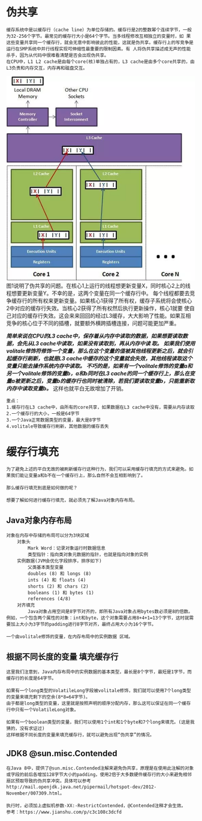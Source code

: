 # 伪共享
    缓存系统中是以缓存行（cache line）为单位存储的。缓存行是2的整数幂个连续字节，一般为32-256个字节。最常见的缓存行大小是64个字节。当多线程修改互相独立的变量时，如 果这些变量共享同一个缓存行，就会无意中影响彼此的性能，这就是伪共享。缓存行上的写竞争是运行在SMP系统中并行线程实现可伸缩性最重要的限制因素。有 人将伪共享描述成无声的性能杀手，因为从代码中很难看清楚是否会出现伪共享。
    在CPU中，L1 L2 cache是由每个core(核)单独占有的，L3 cache是由多个core共享的，由L3负责和内存交互，内存再和磁盘交互。

![伪共享](https://raw.githubusercontent.com/null23/picture/master/JVM/%E4%BC%AA%E5%85%B1%E4%BA%AB.jpg)
    图1说明了伪共享的问题。在核心1上运行的线程想更新变量X，同时核心2上的线程想要更新变量Y。不幸的是，这两个变量在同一个缓存行中。
    每个线程都要去竞争缓存行的所有权来更新变量。如果核心1获得了所有权，缓存子系统将会使核心2中对应的缓存行失效。当核心2获得了所有权然后执行更新操作，核心1就要 使自己对应的缓存行失效。这会来来回回的经过L3缓存，大大影响了性能。如果互相竞争的核心位于不同的插槽，就要额外横跨插槽连接，问题可能更加严重。

***简单来说在CPU的L3 cache中，保存着从内存中读取的数据，如果想要读取数据，会先从L3 cache中读取，如果没有读取到，再从内存中读     取。***
***如果我们使用volitale修饰符修饰一个变量，那么在这个变量的值被其他线程更新之后，就会引起缓存行刷新，也就是L3 cache中缓存的这个变量就会失效，其他线程读取这个变量只能去操作系统内存中读取。***
***不巧的是，如果有一个volitale修饰的变量a和另一个volitale修饰的变量b，a和b同时在L3 cache的同一个缓存行上，那么在变量a被更新之后，变量b的缓存行也同时被清除，若我们要读取变量b，只能重新取内存中读取变量b。***
    这样也就平白无故增加了开销。

    重点：
    1.缓存行在L3 cache中，由所有的core共享，如果数据在L3 cache中没有，需要从内存读取
    2.一个缓存行的大小，一般是64字节
    3.一个Java正常数据类型的变量，最大是8字节
    4.volitale导致缓存行刷新，其他数据的缓存丢失

# 缓存行填充
    为了避免上述的平白无故的被刷新缓存行这种行为，我们可以采用缓存行填充的方式来避免。如果我们能让变量a和b不在一个缓存行上，那么自然不会互相影响到了。

    那么缓存行填充到底是如何做的呢？

    想要了解如何进行缓存行填充，就必须先了解Java对象内存布局。

##   Java对象内存布局
    对象在内存中存储的布局可以分为3块区域
        对象头
            Mark Word：记录对象运行时数据信息
            类型指针：指向类对象元数据的指针，也就是指向对象的实例
        实例数据(JVM会优化字段排序，排序如下)
            父类基本类型变量
            doubles (8) 和 longs (8)
            ints (4) 和 floats (4)
            shorts (2) 和 chars (2)
            booleans (1) 和 bytes (1)
            references (4/8)
        对齐填充
            Java对象占用空间是8字节对齐的，即所有Java对象占用bytes数必须是8的倍数。例如，一个包含两个属性的对象：int和byte，这个对象需要占用8+4+1=13个字节，这时就需要加上大小为3字节的padding进行8字节对齐，最终占用大小为16个字节。

    一个由volitale修饰的变量，在内存布局中的实例数据 区域。

## 根据不同长度的变量 填充缓存行
    这里我们注意到，Java内存布局中的实例数据的基本类型，最长是8个字节，最短是1字节，而缓存行的长度是64字节。

    如果有一个long类型的VolatileLong字段被volitale修饰，我们就可以使用7个long类型的变量来填充剩下的空余(8*8=64字节)。
    由于都是long类型的变量，这里就是按照声明的顺序分配内存，那么这可以保证在同一个缓存行中只有一个VolatileLong对象。

    如果有一个boolean类型的变量，我们可以使用1个int和1个byte和7个long来填充。(这是我猜的，没有求证过)
    这样根据不同长度的变量来填充缓存行，就可以避免出现“伪共享”的情况。

## JDK8 @sun.misc.Contended
    在Java 8中，提供了@sun.misc.Contended注解来避免伪共享，原理是在使用此注解的对象或字段的前后各增加128字节大小的padding，使用2倍于大多数硬件缓存行的大小来避免相邻扇区预取导致的伪共享冲突。具体可以参考http://mail.openjdk.java.net/pipermail/hotspot-dev/2012-November/007309.html。

    执行时，必须加上虚拟机参数-XX:-RestrictContended，@Contended注释才会生效。
    参考：https://www.jianshu.com/p/c3c108c3dcfd